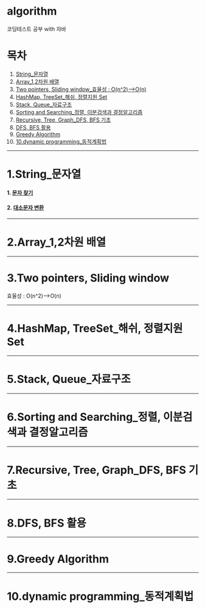 # algorithm
코딩테스트 공부 with 자바

# 목차
1. [String_문자열](#1.String_문자열)
2. [Array_1,2차원 배열](#2.Array_1,2차원-배열)
3. [Two pointers, Sliding window_효율성 : O(n^2)-->O(n)](#3.Two-pointers,-Sliding-window)
4. [HashMap, TreeSet_해쉬, 정렬지원 Set](#4.HashMap,-TreeSet_해쉬,-정렬지원-Set)
5. [Stack, Queue_자료구조](#5.Stack,-Queue_자료구조)
6. [Sorting and Searching_정렬, 이분검색과 결정알고리즘](#6.Sorting-and-Searching_정렬,-이분검색과-결정알고리즘)
7. [Recursive, Tree, Graph_DFS, BFS 기초](#7.Recursive,-Tree,-Graph_DFS,-BFS-기초)
8. [DFS, BFS 활용](#8.DFS,-BFS-활용)
9. [Greedy Algorithm](#9.Greedy-Algorithm)
10. [10.dynamic programming_동적계획법](#10.dynamic-programming_동적계획법)

---

# 1.String_문자열
#### 1. [문자 찾기](https://github.com/OhHaneol/algorithm/blob/main/String/%EB%AC%B8%EC%9E%90%20%EC%B0%BE%EA%B8%B0)
#### 2. [대소문자 변환](https://github.com/OhHaneol/algorithm/blob/main/String/%EB%8C%80%EC%86%8C%EB%AC%B8%EC%9E%90%20%EB%B3%80%ED%99%98)

---

# 2.Array_1,2차원 배열


---

# 3.Two pointers, Sliding window
효율성 : O(n^2)-->O(n)


---

# 4.HashMap, TreeSet_해쉬, 정렬지원 Set


---

# 5.Stack, Queue_자료구조


---

# 6.Sorting and Searching_정렬, 이분검색과 결정알고리즘


---

# 7.Recursive, Tree, Graph_DFS, BFS 기초


---

# 8.DFS, BFS 활용


---

# 9.Greedy Algorithm


---

# 10.dynamic programming_동적계획법



#### []()
